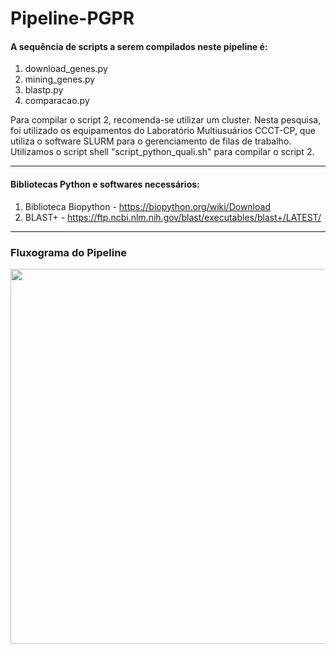 # Pipeline-PGPR

#### A sequência de scripts a serem compilados neste pipeline é: 

1. download_genes.py
2. mining_genes.py
3. blastp.py
4. comparacao.py

Para compilar o script 2, recomenda-se utilizar um cluster. Nesta pesquisa, foi utilizado os equipamentos do Laboratório Multiusuários CCCT-CP, que utiliza o software SLURM para o gerenciamento de filas de trabalho. Utilizamos o script shell "script_python_quali.sh" para compilar o script 2.

-------------------------------------------------------------------------------------------------------------------------------------------------------------------------


#### Bibliotecas Python e softwares necessários:

1. Biblioteca Biopython - https://biopython.org/wiki/Download
2. BLAST+ - https://ftp.ncbi.nlm.nih.gov/blast/executables/blast+/LATEST/

-------------------------------------------------------------------------------------------------------------------------------------------------------------------------


### Fluxograma do Pipeline 

<div align="center">
<img src="https://user-images.githubusercontent.com/102994978/173956756-549af94a-af76-4c41-9f99-bbabe8d9c354.png" width="600px" /> 
</div>

     
     
     
  
